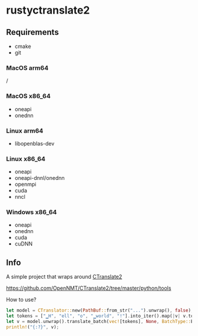 # rustyctranslate2

## Requirements
- cmake
- git

### MacOS arm64
/

### MacOS x86_64
- oneapi
- onednn

### Linux arm64
- libopenblas-dev

### Linux x86_64
- oneapi
- oneapi-dnnl/onednn
- openmpi
- cuda
- nncl

### Windows x86_64
- oneapi
- onednn
- cuda
- cuDNN

## Info
A simple project that wraps around [CTranslate2](https://github.com/OpenNMT/CTranslate2)

https://github.com/OpenNMT/CTranslate2/tree/master/python/tools

How to use?
```rs
let model = CTranslator::new(PathBuf::from_str("...").unwrap(), false);
let tokens = ["▁H", "ell", "o", "▁world", "!"].into_iter().map(|v| v.to_string()).collect();
let v = model.unwrap().translate_batch(vec![tokens], None, BatchType::Example);
println!("{:?}", v);
```
